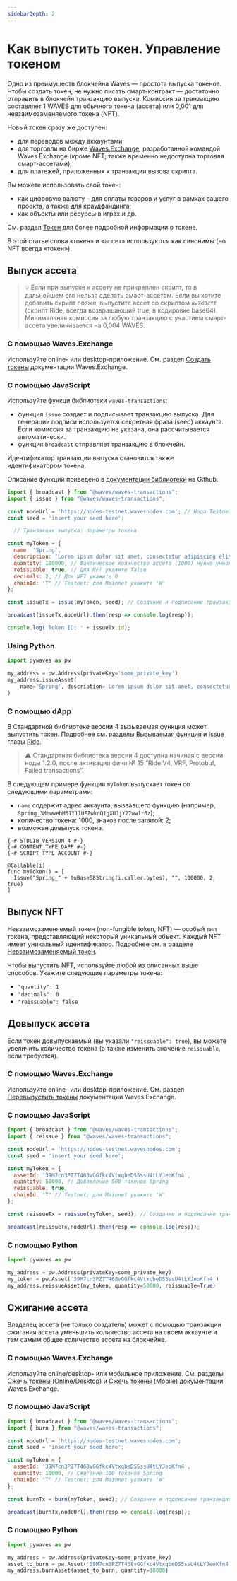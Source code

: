 ```yaml
---
sidebarDepth: 2
---
```


# Как выпустить токен. Управление токеном

Одно из преимуществ блокчейна Waves — простота выпуска токенов. Чтобы создать токен, не нужно писать смарт-контракт — достаточно отправить в блокчейн транзакцию выпуска. Комиссия за транзакцию составляет 1 WAVES для обычного токена (ассета) или 0,001 для невзаимозаменяемого токена (NFT).

Новый токен сразу же доступен:

* для переводов между аккаунтами;
* для торговли на бирже [Waves.Exchange](https://waves.exchange/), разработанной командой Waves.Exchange (кроме NFT; также временно недоступна торговля смарт-ассетами);
* для платежей, приложенных к транзакции вызова скрипта.

Вы можете использовать свой токен:

* как цифровую валюту – для оплаты товаров и услуг в рамках вашего проекта, а также для краудфандинга;
* как объекты или ресурсы в играх и др.

См. раздел [Токен](/ru/blockchain/token/) для более подробной информации о токене.

В этой статье слова «токен» и «ассет» используются как синонимы (но NFT всегда «токен»).

## Выпуск ассета

> :bulb: Если при выпуске к ассету не прикреплен скрипт, то в дальнейшем его нельзя сделать смарт-ассетом. Если вы хотите добавить скрипт позже, выпустите ассет со скриптом `AwZd0cYf` (скрипт Ride, всегда возвращающий true, в кодировке base64). Минимальная комиссия за любую транзакцию с участием смарт-ассета увеличивается на 0,004 WAVES.

### С помощью Waves.Exchange

Используйте online- или desktop-приложение. См. раздел [Создать токены](https://docs.waves.exchange/ru/waves-exchange/waves-exchange-online-desktop/online-desktop-asset/online-desktop-token-creation) документации Waves.Exchange.

### С помощью JavaScript

Используйте функци библиотеки `waves-transactions`:

* функция `issue` создает и подписывает транзакцию выпуска. Для генерации подписи используется секретная фраза (seed) аккаунта. Если комиссия за транзакцию не указана, она рассчитывается автоматически.
* функция `broadcast` отправляет транзакцию в блокчейн.

Идентификатор транзакции выпуска становится также идентификатором токена.

Описание функций приведено в [документации библиотеки](https://wavesplatform.github.io/waves-transactions/index.html) на Github.

```javascript
import { broadcast } from "@waves/waves-transactions";
import { issue } from "@waves/waves-transactions";

const nodeUrl = 'https://nodes-testnet.wavesnodes.com'; // Нода Testnet
const seed = 'insert your seed here';

  // Транзакция выпуска: параметры токена

const myToken = {
  name: 'Spring',
  description: 'Lorem ipsum dolor sit amet, consectetur adipiscing elit, sed do eiusmod tempor incididunt ut labore et dolore magna aliqua.',
  quantity: 100000, // Фактическое количество ассета (1000) нужно умножить на 10^decimals (100); для выпуска NFT укажите 1
  reissuable: true, // Для NFT укажите false
  decimals: 2, // Для NFT укажите 0
  chainId: 'T' // Testnet; для Mainnet укажите 'W'
};

const issueTx = issue(myToken, seed); // Создание и подписание транзакции выпуска

broadcast(issueTx,nodeUrl).then(resp => console.log(resp));

console.log('Token ID: ' + issueTx.id);
```

### Using Python

```python
import pywaves as pw

my_address = pw.Address(privateKey='some_private_key')
my_address.issueAsset(
    name='Spring', description='Lorem ipsum dolor sit amet, consectetur adipiscing elit, sed do eiusmod tempor incididunt ut labore et dolore magna aliqua.', quantity=100000, decimals=2
)
```

### С помощью dApp

В Стандартной библиотеке версии 4 вызываемая функция может выпустить токен. Подробнее см. разделы [Вызываемая функция](/ru/ride/functions/callable-function) и [Issue](/ru/ride/structures/script-actions/issue) главы [Ride](/ru/ride/).

> :warning: Стандартная библиотека версии 4 доступна начиная с версии ноды 1.2.0, после активации фичи №&nbsp;15 “Ride V4, VRF, Protobuf, Failed transactions”.

В следующем примере функция `myToken` выпускает токен со следующими параметрами:

* `name` содержит адрес аккаунта, вызвавшего функцию (например, `Spring_3MbwwebM61Y11UFZwkdQ1gXUJjY27ww1r6z`);
* количество токена: 1000, знаков после запятой: 2;
* возможен довыпуск токена.

```ride
{-# STDLIB_VERSION 4 #-}
{-# CONTENT_TYPE DAPP #-}
{-# SCRIPT_TYPE ACCOUNT #-}
  
@Callable(i)
func myToken() = [
  Issue("Spring_" + toBase58String(i.caller.bytes), "", 100000, 2, true)
]
```

## Выпуск NFT

Невзаимозаменяемый токен (non-fungible token, NFT) — особый тип токена, представляющий некоторый уникальный объект. Каждый NFT имеет уникальный идентификатор. Подробнее см. в разделе [Невзаимозаменяемый токен](/ru/blockchain/token/non-fungible-token).

Чтобы выпустить NFT, используйте любой из описанных выше способов. Укажите следующие параметры токена:

* `"quantity": 1`
* `"decimals": 0`
* `"reissuable": false`

## Довыпуск ассета

Если токен довыпускаемый (вы указали `"reissuable": true`), вы можете увеличить количество токена (а также изменить значение `reissuable`, если требуется).

### С помощью Waves.Exchange

Используйте online- или desktop-приложение. См. раздел [Перевыпустить токены](https://docs.waves.exchange/ru/waves-exchange/waves-exchange-online-desktop/online-desktop-asset/online-desktop-token-reissue) документации Waves.Exchange.

### С помощью JavaScript

```javascript
import { broadcast } from "@waves/waves-transactions";
import { reissue } from "@waves/waves-transactions";

const nodeUrl = 'https://nodes-testnet.wavesnodes.com';
const seed = 'insert your seed here';

const myToken = {
  assetId: '39M7cn3PZ7T468vGGfkc4VtxqbeDS5ssU4tLYJeoKfn4',
  quantity: 50000, // Добавление 500 токенов Spring
  reissuable: true,
  chainId: 'T' // Testnet; для Mainnet укажите 'W'
};

const reissueTx = reissue(myToken, seed); // Создание и подписание транзакции довыпуска

broadcast(reissueTx,nodeUrl).then(resp => console.log(resp));
```

### С помощью Python

```python
import pywaves as pw

my_address = pw.Address(privateKey=some_private_key)
my_token = pw.Asset('39M7cn3PZ7T468vGGfkc4VtxqbeDS5ssU4tLYJeoKfn4')
my_address.reissueAsset(my_token, quantity=50000, reissuable=True)
```

## Сжигание ассета

Владелец ассета (не только создатель) может с помощью транзакции сжигания ассета уменьшить количество ассета на своем аккаунте и тем самым общее количество ассета на блокчейне.

### С помощью Waves.Exchange

Используйте online/desktop- или мобильное приложение. См. разделы [Сжечь токены (Online/Desktop)](https://docs.waves.exchange/ru/waves-exchange/waves-exchange-online-desktop/online-desktop-asset/online-desktop-token-token-burn) и [Сжечь токены (Mobile)](https://docs.waves.exchange/ru/waves-exchange/waves-exchange-mobile/mobile-asset/mobile-token-burn) документации Waves.Exchange.

### С помощью JavaScript

```javascript
import { broadcast } from "@waves/waves-transactions";
import { burn } from "@waves/waves-transactions";

const nodeUrl = 'https://nodes-testnet.wavesnodes.com';
const seed = 'insert your seed here';

const myToken = {
  assetId: '39M7cn3PZ7T468vGGfkc4VtxqbeDS5ssU4tLYJeoKfn4',
  quantity: 10000, // Сжигание 100 токенов Spring
  chainId: 'T' // Testnet; для Mainnet укажите 'W'
};

const burnTx = burn(myToken, seed); // Создание и подписание транзакции сжигания токена

broadcast(burnTx,nodeUrl).then(resp => console.log(resp));
```

### С помощью Python

```python
import pywaves as pw

my_address = pw.Address(privateKey=some_private_key)
asset_to_burn = pw.Asset('39M7cn3PZ7T468vGGfkc4VtxqbeDS5ssU4tLYJeoKfn4')
my_address.burnAsset(asset_to_burn, quantity=10000)
```
